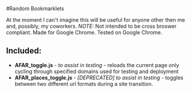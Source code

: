#Random Bookmarklets

At the moment I can't imagine this will be useful for anyone other then me and, possibly, my coworkers.
_NOTE:_ Not intended to be cross broswer compliant. Made for Google Chrome. Tested on Google Chrome.

## Included:
- __AFAR_toggle.js__ - _to assist in testing_ - reloads the current page only cycling through specified domains used for testing and deployment
- __AFAR_places_toggle.js__ - _[DEPRECATED] to assist in testing_ - toggles between two different url formats during a site transition.
